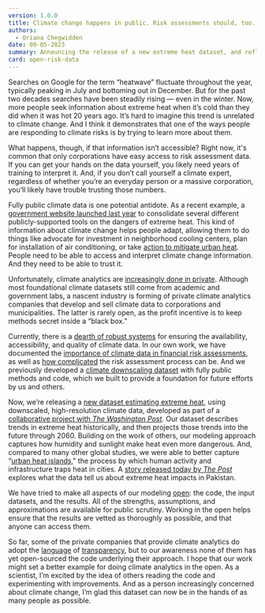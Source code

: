 ```yaml
---
version: 1.0.0
title: Climate change happens in public. Risk assessments should, too.
authors:
  - Oriana Chegwidden
date: 09-05-2023
summary: Announcing the release of a new extreme heat dataset, and reflecting on why it’s important to do this kind of work in the open.
card: open-risk-data
---
```


Searches on Google for the term “heatwave” fluctuate throughout the year, typically peaking in July and bottoming out in December. But for the past two decades searches have been steadily rising — even in the winter. Now, more people seek information about extreme heat when it’s cold than they did when it was hot 20 years ago. It’s hard to imagine this trend is unrelated to climate change. And I think it demonstrates that one of the ways people are responding to climate risks is by trying to learn more about them.

What happens, though, if that information isn’t accessible? Right now, it's common that only corporations have easy access to risk assessment data. If you can get your hands on the data yourself, you likely need years of training to interpret it. And, if you don’t call yourself a climate expert, regardless of whether you’re an everyday person or a massive corporation, you’ll likely have trouble trusting those numbers.

Fully public climate data is one potential antidote. As a recent example, a [government website launched last year](https://www.heat.gov/pages/tools-information) to consolidate several different publicly-supported tools on the dangers of extreme heat. This kind of information about climate change helps people adapt, allowing them to do things like advocate for investment in neighborhood cooling centers, plan for installation of air conditioning, or take [action to mitigate urban heat](https://www.epa.gov/heatislands/heat-island-community-actions-database). People need to be able to access and interpret climate change information. And they need to be able to trust it.

Unfortunately, climate analytics are [increasingly done in private](https://prospect.org/economy/2023-04-12-rise-climate-rating-agencies/). Although most foundational climate datasets still come from academic and government labs, a nascent industry is forming of private climate analytics companies that develop and sell climate data to corporations and municipalities. The latter is rarely open, as the profit incentive is to keep methods secret inside a “black box.”

Currently, there is a [dearth of robust systems](https://papers.ssrn.com/sol3/papers.cfm?abstract_id=4396826) for ensuring the availability, accessibility, and quality of climate data. In our own work, we have documented the [importance of climate data in financial risk assessments](https://carbonplan.org/research/data-financial-risk), as well as [how complicated](https://carbonplan.org/research/climate-risk-assessments) the risk assessment process can be. And we previously developed a [climate downscaling dataset](https://carbonplan.org/research/cmip6-downscaling-explainer) with fully public methods and code, which we built to provide a foundation for future efforts by us and others.

Now, we’re releasing a [new dataset estimating extreme heat](https://carbonplan.org/research/extreme-heat-explainer), using downscaled, high-resolution climate data, developed as part of a [collaborative project with _The Washington Post_](https://www.washingtonpost.com/climate-environment/interactive/2023/extreme-heat-wet-bulb-globe-temperature/). Our dataset describes trends in extreme heat historically, and then projects those trends into the future through 2060. Building on the work of others, our modeling approach captures how humidity and sunlight make heat even more dangerous. And, compared to many other global studies, we were able to better capture “[urban heat islands](https://www.epa.gov/heatislands)," the process by which human activity and infrastructure traps heat in cities. A [story released today by _The Post_](https://www.washingtonpost.com/climate-environment/interactive/2023/pakistan-extreme-heat-health-impacts-death/) explores what the data tell us about extreme heat impacts in Pakistan.

We have tried to make all aspects of our modeling [open](https://github.com/carbonplan/extreme-heat): the code, the input datasets, and the results. All of the strengths, assumptions, and approximations are available for public scrutiny. Working in the open helps ensure that the results are vetted as thoroughly as possible, and that anyone can access them.

So far, some of the private companies that provide climate analytics do adopt the [language](https://www.jupiterintel.com/products) of [transparency](https://firststreet.org/mission/), but to our awareness none of them has yet open-sourced the code underlying their approach.
I hope that our work might set a better example for doing climate analytics in the open. As a scientist, I’m excited by the idea of others reading the code and experimenting with improvements. And as a person increasingly concerned about climate change, I’m glad this dataset can now be in the hands of as many people as possible.
